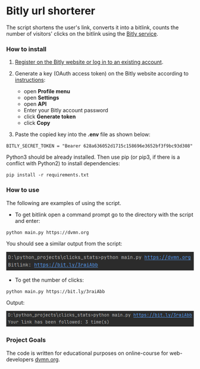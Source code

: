 # Bitly url shorterer

The script shortens the user's link, converts it into a bitlink, counts the number of visitors' clicks on
the bitlink using the [Bitly service](https://bitly.com/).

### How to install

1. [Register on the Bitly website or log in to an existing account](https://bitly.com/a/sign_up?rd=%2Fjwt%2Fauthorize%3Freturn_to%3Dhttps%253A%252F%252Fsupport.bitly.com%252Fhc%252Fen-us%26client_id%3Dzendesk). 
2. Generate a key (OAuth access token) on the Bitly website according to [instructions](https://support.bitly.com/hc/en-us/articles/230647907-How-do-I-generate-an-OAuth-access-token-for-the-Bitly-API-): 
    * open **Profile menu**
    * open **Settings**
    * open **API**
    * Enter your Bitly account password
    * click **Generate token**
    * click **Copy** 

3.  Paste the copied key into the **.env** file as shown below:
```
BITLY_SECRET_TOKEN = "Bearer 628a636052d1715c158696e3652bf3f9bc93d308"
```

Python3 should be already installed. Then use pip (or pip3, if there is a conflict with Python2) to install dependencies:
```
pip install -r requirements.txt
```
### How to use
The following are examples of using the script.

* To get bitlink open a command prompt go to the directory with the script and enter:
```
python main.py https://dvmn.org
```
You should see a similar output from the script:

![Get bitlink](img/get_bitlink.png "Get biltlink")

* To get the number of clicks:
```
python main.py https://bit.ly/3raiAbb
```
Output:

![Get bitlink](img/number_of_clikcs.png "Get number of clicks")

### Project Goals

The code is written for educational purposes on online-course for web-developers [dvmn.org](https://dvmn.org/).